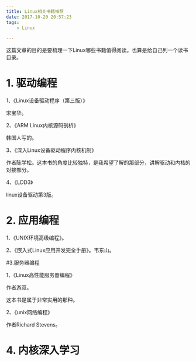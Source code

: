 ```yaml
---
title: Linux相关书籍推荐
date: 2017-10-20 20:57:23
tags:
	- Linux

---
```




这篇文章的目的是要梳理一下Linux哪些书籍值得阅读。也算是给自己列一个读书目录。

# 1. 驱动编程

1、《Linux设备驱动程序（第三版）》

宋宝华。

2、《ARM Linux内核源码剖析》

韩国人写的。

3、《深入Linux设备驱动程序内核机制》

作者陈学松。这本书的角度比较独特，是我希望了解的那部分，讲解驱动和内核的对接部分。

4、《LDD3》

linux设备驱动第3版。

# 2. 应用编程

1、《UNIX环境高级编程》。

2、《嵌入式Linux应用开发完全手册》。韦东山。



#3.服务器编程

1、《Linux高性能服务器编程》

作者游双。

这本书是属于非常实用的那种。

2、《unix网络编程》

作者Richard Stevens。





# 4. 内核深入学习

